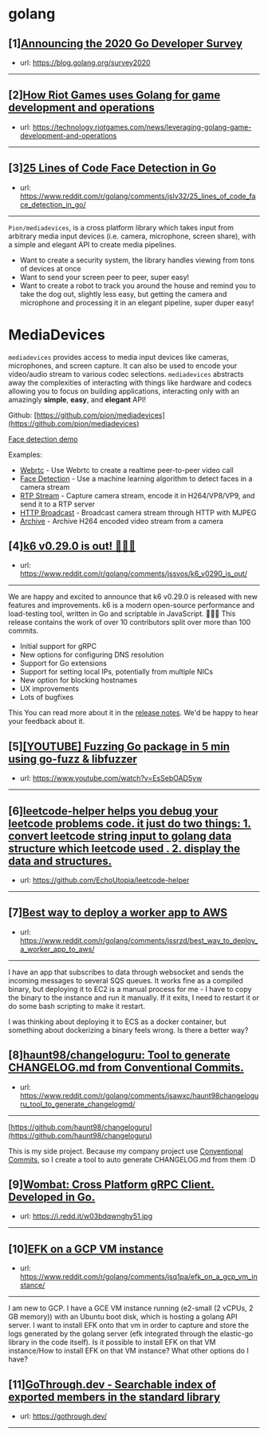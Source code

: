 # golang
## [1][Announcing the 2020 Go Developer Survey](https://www.reddit.com/r/golang/comments/jeuosg/announcing_the_2020_go_developer_survey/)
- url: https://blog.golang.org/survey2020
---

## [2][How Riot Games uses Golang for game development and operations](https://www.reddit.com/r/golang/comments/jsdulp/how_riot_games_uses_golang_for_game_development/)
- url: https://technology.riotgames.com/news/leveraging-golang-game-development-and-operations
---

## [3][25 Lines of Code Face Detection in Go](https://www.reddit.com/r/golang/comments/jslv32/25_lines_of_code_face_detection_in_go/)
- url: https://www.reddit.com/r/golang/comments/jslv32/25_lines_of_code_face_detection_in_go/
---
`Pion/mediadevices`, is a cross platform library which takes input from arbitrary media input devices (i.e. camera, microphone, screen share), with a simple and elegant API to create media pipelines.

* Want to create a security system, the library handles viewing from tons of devices at once
* Want to send your screen peer to peer, super easy!
* Want to create a robot to track you around the house and remind you to take the dog out, slightly less easy, but getting the camera and microphone and processing it in an elegant pipeline, super duper easy! 

# MediaDevices

`mediadevices` provides access to media input devices like cameras, microphones, and screen capture. It can also be used to encode your video/audio stream to various codec selections. `mediadevices` abstracts away the complexities of interacting with things like hardware and codecs allowing you to focus on building applications, interacting only with an amazingly **simple**, **easy**, and **elegant** API!

Github: [https://github.com/pion/mediadevices](https://github.com/pion/mediadevices)

[Face detection demo](https://i.redd.it/u0v95emkupy51.gif)

Examples:

* [Webrtc](https://github.com/pion/mediadevices/blob/master/examples/webrtc) \- Use Webrtc to create a realtime peer-to-peer video call
* [Face Detection](https://github.com/pion/mediadevices/blob/master/examples/facedetection) \- Use a machine learning algorithm to detect faces in a camera stream
* [RTP Stream](https://github.com/pion/mediadevices/blob/master/examples/rtp) \- Capture camera stream, encode it in H264/VP8/VP9, and send it to a RTP server
* [HTTP Broadcast](https://github.com/pion/mediadevices/blob/master/examples/http) \- Broadcast camera stream through HTTP with MJPEG
* [Archive](https://github.com/pion/mediadevices/blob/master/examples/archive) \- Archive H264 encoded video stream from a camera
## [4][k6 v0.29.0 is out! 🎊🎉🥳](https://www.reddit.com/r/golang/comments/jssvos/k6_v0290_is_out/)
- url: https://www.reddit.com/r/golang/comments/jssvos/k6_v0290_is_out/
---
We are happy and excited to announce that k6 v0.29.0 is released with new features and improvements. k6 is a modern open-source performance and load-testing tool, written in Go and scriptable in JavaScript. 🎊🎉🥳 This release contains the work of over 10 contributors split over more than 100 commits.

- Initial support for gRPC
- New options for configuring DNS resolution
- Support for Go extensions
- Support for setting local IPs, potentially from multiple NICs
- New option for blocking hostnames
- UX improvements
- Lots of bugfixes

This You can read more about it in the [release notes](https://github.com/loadimpact/k6/blob/master/release%20notes/v0.29.0.md). We'd be happy to hear your feedback about it.
## [5][[YOUTUBE] Fuzzing Go package in 5 min using go-fuzz &amp; libfuzzer](https://www.reddit.com/r/golang/comments/jsswu3/youtube_fuzzing_go_package_in_5_min_using_gofuzz/)
- url: https://www.youtube.com/watch?v=EsSebOAD5yw
---

## [6][leetcode-helper helps you debug your leetcode problems code. it just do two things: 1. convert leetcode string input to golang data structure which leetcode used . 2. display the data and structures.](https://www.reddit.com/r/golang/comments/jsu3yq/leetcodehelper_helps_you_debug_your_leetcode/)
- url: https://github.com/EchoUtopia/leetcode-helper
---

## [7][Best way to deploy a worker app to AWS](https://www.reddit.com/r/golang/comments/jssrzd/best_way_to_deploy_a_worker_app_to_aws/)
- url: https://www.reddit.com/r/golang/comments/jssrzd/best_way_to_deploy_a_worker_app_to_aws/
---
I have an app that subscribes to data through websocket and sends the incoming messages to several SQS queues. It works fine as a compiled binary, but deploying it to EC2 is a manual process for me - I have to copy the binary to the instance and run it manually. If it exits, I need to restart it or do some bash scripting to make it restart.

I was thinking about deploying it to ECS as a docker container, but something about dockerizing a binary feels wrong. Is there a better way?
## [8][haunt98/changeloguru: Tool to generate CHANGELOG.md from Conventional Commits.](https://www.reddit.com/r/golang/comments/jsawxc/haunt98changeloguru_tool_to_generate_changelogmd/)
- url: https://www.reddit.com/r/golang/comments/jsawxc/haunt98changeloguru_tool_to_generate_changelogmd/
---
[https://github.com/haunt98/changeloguru](https://github.com/haunt98/changeloguru)

This is my side project. Because my company project use [Conventional Commits](https://www.conventionalcommits.org/en/v1.0.0/), so I create a tool to auto generate CHANGELOG.md from them :D
## [9][Wombat: Cross Platform gRPC Client. Developed in Go.](https://www.reddit.com/r/golang/comments/jrudsh/wombat_cross_platform_grpc_client_developed_in_go/)
- url: https://i.redd.it/w03bdqwnghy51.jpg
---

## [10][EFK on a GCP VM instance](https://www.reddit.com/r/golang/comments/jsq1pa/efk_on_a_gcp_vm_instance/)
- url: https://www.reddit.com/r/golang/comments/jsq1pa/efk_on_a_gcp_vm_instance/
---
I am new to GCP. I have a GCE VM instance running (e2-small (2 vCPUs, 2 GB memory)) with an Ubuntu boot disk, which is hosting a golang API server. I want to install EFK onto that vm in order to capture and store the logs generated by the golang server (efk integrated through the elastic-go library in the code itself). Is it possible to install EFK on that VM instance/How to install EFK on that VM instance? What other options do I have?
## [11][GoThrough.dev - Searchable index of exported members in the standard library](https://www.reddit.com/r/golang/comments/jsaxda/gothroughdev_searchable_index_of_exported_members/)
- url: https://gothrough.dev/
---

